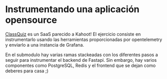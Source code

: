 # Instrumentando una aplicación opensource

[ClassQuiz](https://github.com/mawoka-myblock/ClassQuiz) es un SaaS parecido a Kahoot! El 
ejercicio consiste en instrumentarlo usando 
las herramientas proporcionadas por 
opentelemetry y enviarlo a una instancia de 
Grafana.

En el submodulo hay varias ramas stackeadas 
con los diferentes pasos a seguir para 
instrumentar el backend de Fastapi. Sin 
embargo, hay varios componentes como 
PostgreSQL, Redis y el frontend que se dejan
como deberes para casa ;) 
